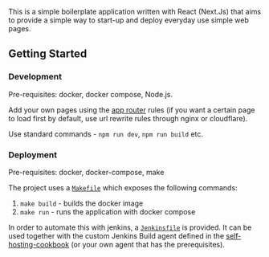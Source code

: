 This is a simple boilerplate application written with React (Next.Js) that aims to provide a simple way to start-up and deploy everyday use simple web pages.

## Getting Started

### Development

Pre-requisites: docker, docker compose, Node.js.

Add your own pages using the [app router](https://nextjs.org/docs/app) rules (if you want a certain page to load first by default, use url rewrite rules through nginx or cloudflare). 

Use standard commands - `npm run dev`, `npm run build` etc.

### Deployment

Pre-requisites: docker, docker-compose, make

The project uses a [`Makefile`](Makefile) which exposes the following commands:
1. `make build` - builds the docker image
2. `make run` - runs the application with docker compose

In order to automate this with jenkins, a [`Jenkinsfile`](Jenkinsfile) is provided. It can be used together with the custom Jenkins Build agent defined in the [self-hosting-cookbook](https://github.com/foxbits/self-hosting-cookbook) (or your own agent that has the prerequisites).
